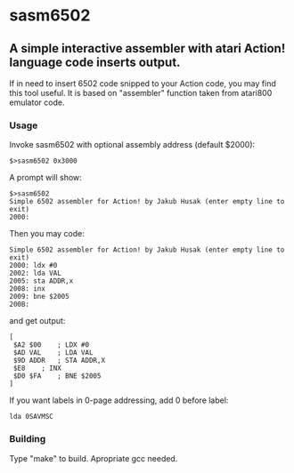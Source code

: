 # sasm6502
## A simple interactive assembler with atari Action! language code inserts output.

If in need to insert 6502 code snipped to your Action code, you may find this tool useful.
It is based on "assembler" function taken from atari800 emulator code.

### Usage

Invoke sasm6502 with optional assembly address (default $2000):
```
$>sasm6502 0x3000
```
A prompt will show:
```
$>sasm6502 
Simple 6502 assembler for Action! by Jakub Husak (enter empty line to exit)
2000: 
```

Then you may code:

```
Simple 6502 assembler for Action! by Jakub Husak (enter empty line to exit)
2000: ldx #0
2002: lda VAL
2005: sta ADDR,x
2008: inx
2009: bne $2005
200B:
```

and get output:

```
[
 $A2 $00	; LDX #0
 $AD VAL	; LDA VAL
 $9D ADDR	; STA ADDR,X
 $E8	; INX
 $D0 $FA	; BNE $2005
]
```
If you want labels in 0-page addressing, add 0 before label:
```
lda 0SAVMSC
```

### Building

Type "make" to build. Apropriate gcc needed.
